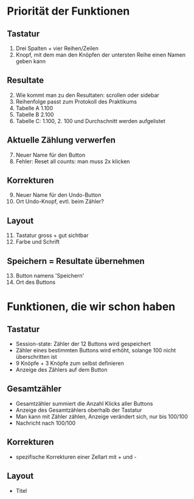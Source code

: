 # Priorität der Funktionen

## Tastatur

1. Drei Spalten + vier Reihen/Zeilen
12. Knopf, mit dem man den Knöpfen der untersten Reihe einen Namen geben kann

## Resultate

2. Wie kommt man zu den Resultaten: scrollen oder sidebar
3. Reihenfolge passt zum Protokoll des Praktikums
4. Tabelle A 1.100
5. Tabelle B 2.100
6. Tabelle C: 1.100, 2. 100 und Durchschnitt werden aufgelistet

## Aktuelle Zählung verwerfen

7. Neuer Name für den Button
8. Fehler: Reset all counts: man muss 2x klicken

## Korrekturen

9. Neuer Name für den Undo-Button
10. Ort Undo-Knopf, evtl. beim Zähler?

## Layout

11. Tastatur gross + gut sichtbar
15. Farbe und Schrift

## Speichern = Resultate übernehmen

13. Button namens 'Speichern'
14. Ort des Buttons

# Funktionen, die wir schon haben

## Tastatur

- Session-state: Zähler der 12 Buttons wird gespeichert
- Zähler eines bestimmten Buttons wird erhöht, solange 100 nicht überschritten ist
- 9 Knöpfe + 3 Knöpfe zum selbst definieren
- Anzeige des Zählers auf dem Button

## Gesamtzähler

- Gesamtzähler summiert die Anzahl Klicks aller Buttons
- Anzeige des Gesamtzählers oberhalb der Tastatur
- Man kann mit Zähler zählen, Anzeige verändert sich, nur bis 100/100
- Nachricht nach 100/100

## Korrekturen

- spezifische Korrekturen einer Zellart mit + und -

## Layout

- Titel
